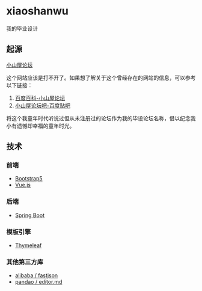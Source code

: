 # xiaoshanwu

我的毕业设计

## 起源

[小山屋论坛](http://bbs.xiaoshanwu.com/)

这个网站应该是打不开了。如果想了解关于这个曾经存在的网站的信息，可以参考以下链接：

1. [百度百科-小山屋论坛](https://baike.baidu.com/item/%E5%B0%8F%E5%B1%B1%E5%B1%8B/6172006)
2. [小山屋论坛吧-百度贴吧](https://tieba.baidu.com/f?kw=%E5%B0%8F%E5%B1%B1%E5%B1%8B%E8%AE%BA%E5%9D%9B&ie=utf-8)

将这个我童年时代听说过但从未注册过的论坛作为我的毕设论坛名称，借以纪念我小有遗憾却幸福的童年时光。

## 技术

### 前端

* [Bootstrap5](https://bootstrapdoc.com/)
* [Vue.js](https://cn.vuejs.org/)

### 后端

* [Spring Boot](https://spring.io/projects/spring-boot)

### 模板引擎

* [Thymeleaf](https://www.thymeleaf.org/)

### 其他第三方库

* [ alibaba / fastjson](https://github.com/alibaba/fastjson)
* [ pandao / editor.md](https://github.com/pandao/editor.md)